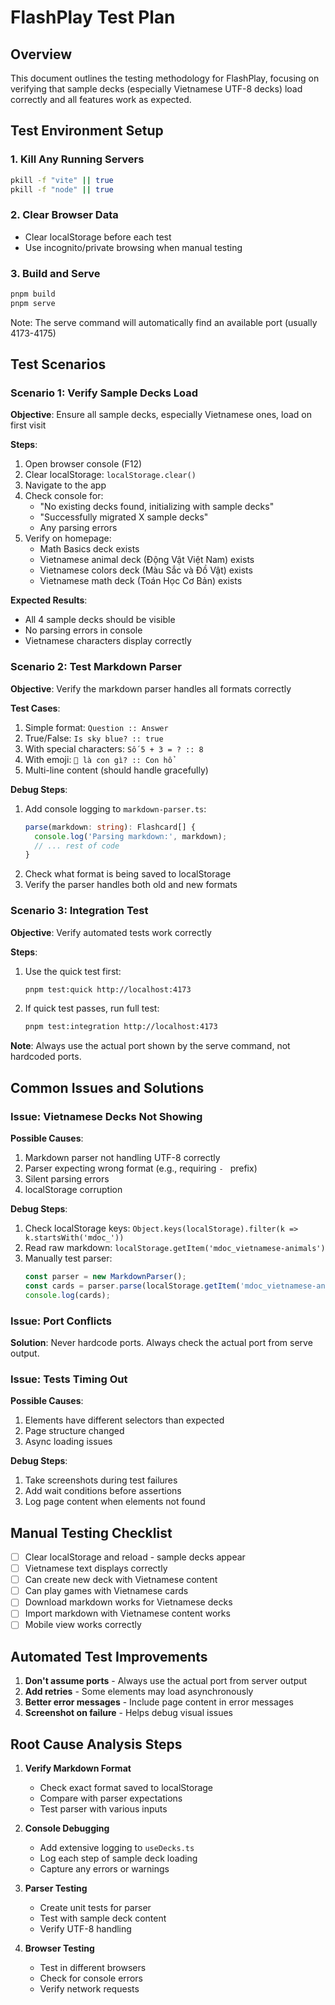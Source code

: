 # FlashPlay Test Plan

## Overview
This document outlines the testing methodology for FlashPlay, focusing on verifying that sample decks (especially Vietnamese UTF-8 decks) load correctly and all features work as expected.

## Test Environment Setup

### 1. Kill Any Running Servers
```bash
pkill -f "vite" || true
pkill -f "node" || true
```

### 2. Clear Browser Data
- Clear localStorage before each test
- Use incognito/private browsing when manual testing

### 3. Build and Serve
```bash
pnpm build
pnpm serve
```
Note: The serve command will automatically find an available port (usually 4173-4175)

## Test Scenarios

### Scenario 1: Verify Sample Decks Load
**Objective**: Ensure all sample decks, especially Vietnamese ones, load on first visit

**Steps**:
1. Open browser console (F12)
2. Clear localStorage: `localStorage.clear()`
3. Navigate to the app
4. Check console for:
   - "No existing decks found, initializing with sample decks"
   - "Successfully migrated X sample decks"
   - Any parsing errors
5. Verify on homepage:
   - Math Basics deck exists
   - Vietnamese animal deck (Động Vật Việt Nam) exists
   - Vietnamese colors deck (Màu Sắc và Đồ Vật) exists
   - Vietnamese math deck (Toán Học Cơ Bản) exists

**Expected Results**:
- All 4 sample decks should be visible
- No parsing errors in console
- Vietnamese characters display correctly

### Scenario 2: Test Markdown Parser
**Objective**: Verify the markdown parser handles all formats correctly

**Test Cases**:
1. Simple format: `Question :: Answer`
2. True/False: `Is sky blue? :: true`
3. With special characters: `Số 5 + 3 = ? :: 8`
4. With emoji: `🐯 là con gì? :: Con hổ`
5. Multi-line content (should handle gracefully)

**Debug Steps**:
1. Add console logging to `markdown-parser.ts`:
   ```typescript
   parse(markdown: string): Flashcard[] {
     console.log('Parsing markdown:', markdown);
     // ... rest of code
   }
   ```
2. Check what format is being saved to localStorage
3. Verify the parser handles both old and new formats

### Scenario 3: Integration Test
**Objective**: Verify automated tests work correctly

**Steps**:
1. Use the quick test first:
   ```bash
   pnpm test:quick http://localhost:4173
   ```
2. If quick test passes, run full test:
   ```bash
   pnpm test:integration http://localhost:4173
   ```

**Note**: Always use the actual port shown by the serve command, not hardcoded ports.

## Common Issues and Solutions

### Issue: Vietnamese Decks Not Showing
**Possible Causes**:
1. Markdown parser not handling UTF-8 correctly
2. Parser expecting wrong format (e.g., requiring `- ` prefix)
3. Silent parsing errors
4. localStorage corruption

**Debug Steps**:
1. Check localStorage keys: `Object.keys(localStorage).filter(k => k.startsWith('mdoc_'))`
2. Read raw markdown: `localStorage.getItem('mdoc_vietnamese-animals')`
3. Manually test parser: 
   ```javascript
   const parser = new MarkdownParser();
   const cards = parser.parse(localStorage.getItem('mdoc_vietnamese-animals'));
   console.log(cards);
   ```

### Issue: Port Conflicts
**Solution**: Never hardcode ports. Always check the actual port from serve output.

### Issue: Tests Timing Out
**Possible Causes**:
1. Elements have different selectors than expected
2. Page structure changed
3. Async loading issues

**Debug Steps**:
1. Take screenshots during test failures
2. Add wait conditions before assertions
3. Log page content when elements not found

## Manual Testing Checklist

- [ ] Clear localStorage and reload - sample decks appear
- [ ] Vietnamese text displays correctly
- [ ] Can create new deck with Vietnamese content
- [ ] Can play games with Vietnamese cards
- [ ] Download markdown works for Vietnamese decks
- [ ] Import markdown with Vietnamese content works
- [ ] Mobile view works correctly

## Automated Test Improvements

1. **Don't assume ports** - Always use the actual port from server output
2. **Add retries** - Some elements may load asynchronously
3. **Better error messages** - Include page content in error messages
4. **Screenshot on failure** - Helps debug visual issues

## Root Cause Analysis Steps

1. **Verify Markdown Format**
   - Check exact format saved to localStorage
   - Compare with parser expectations
   - Test parser with various inputs

2. **Console Debugging**
   - Add extensive logging to `useDecks.ts`
   - Log each step of sample deck loading
   - Capture any errors or warnings

3. **Parser Testing**
   - Create unit tests for parser
   - Test with sample deck content
   - Verify UTF-8 handling

4. **Browser Testing**
   - Test in different browsers
   - Check for console errors
   - Verify network requests